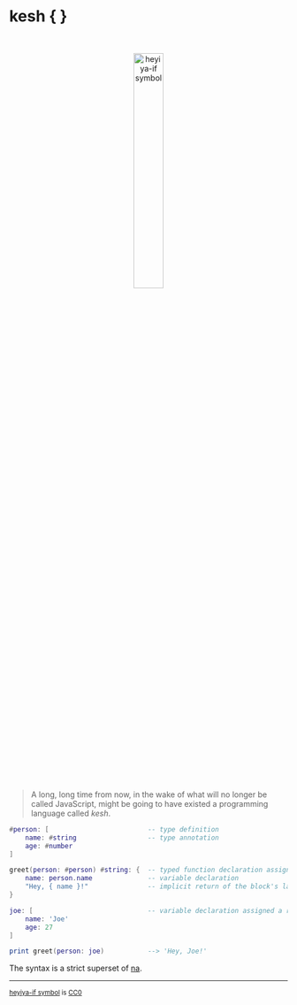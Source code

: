 # kesh { }

<p>&nbsp;</p>
<p align="center" width="100%"><img width="33%" alt="heyiya-if symbol" src="https://upload.wikimedia.org/wikipedia/commons/c/c2/Double_spirale.svg"></p>
<p>&nbsp;</p>

> A long, long time from now, in the wake of what will no longer be called JavaScript, might be going to have existed a programming language called _kesh_.


```lua
#person: [                         -- type definition
    name: #string                  -- type annotation
    age: #number
]

greet(person: #person) #string: {  -- typed function declaration assigned a block of code
    name: person.name              -- variable declaration
    "Hey, { name }!"               -- implicit return of the block's last expression
}

joe: [                             -- variable declaration assigned a record
    name: 'Joe'
    age: 27
]

print greet(person: joe)           --> 'Hey, Joe!'
```

The syntax is a strict superset of [na](https://github.com/kesh-lang/na).

---

<sup>[heyiya-if symbol](https://commons.wikimedia.org/wiki/File:Double_spirale.svg) is [CC0](https://creativecommons.org/publicdomain/zero/1.0/)</sup>
